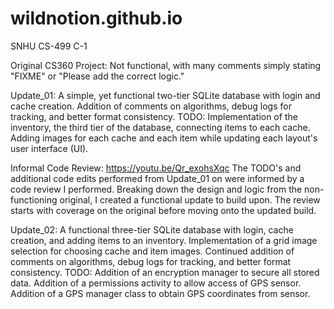 # wildnotion.github.io
SNHU CS-499 C-1

Original CS360 Project: Not functional, with many comments simply stating "FIXME" or "Please add the correct logic."

Update_01: A simple, yet functional two-tier SQLite database with login and cache creation.
           Addition of comments on algorithms, debug logs for tracking, and better format consistency. 
TODO: Implementation of the inventory, the third tier of the database, connecting items to each cache.
      Adding images for each cache and each item while updating each layout's user interface (UI).

Informal Code Review: https://youtu.be/Qr_exohsXqc
           The TODO's and additional code edits performed from Update_01 on were informed by a code review I performed.
           Breaking down the design and logic from the non-functioning original, I created a functional update to build upon.
           The review starts with coverage on the original before moving onto the updated build.
                
Update_02: A functional three-tier SQLite database with login, cache creation, and adding items to an inventory.
           Implementation of a grid image selection for choosing cache and item images.
           Continued addition of comments on algorithms, debug logs for tracking, and better format consistency. 
TODO: Addition of an encryption manager to secure all stored data.
      Addition of a permissions activity to allow access of GPS sensor.
      Addition of a GPS manager class to obtain GPS coordinates from sensor.
      

